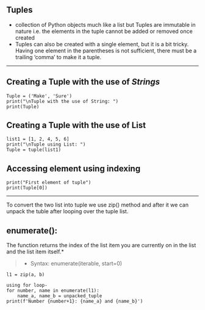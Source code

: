 
## Tuples 
* collection of Python objects much like a list but Tuples are immutable in nature i.e. the elements in the tuple cannot be added or removed once created
* Tuples can also be created with a single element, but it is a bit tricky. Having one element in the parentheses is not sufficient, there must be a trailing ‘comma’ to make it a tuple.
--------------------------------------------------

## Creating a Tuple with the use of ***Strings***

```
Tuple = ('Make', 'Sure')
print("\nTuple with the use of String: ")
print(Tuple)
```

## Creating a Tuple with the use of **List**

```
list1 = [1, 2, 4, 5, 6]
print("\nTuple using List: ")
Tuple = tuple(list1)
```

## Accessing element using indexing
```
print("First element of tuple")
print(Tuple[0])
```
--------------------------------------------------------

 To convert the two list into tuple we use zip() method and after it we can unpack the tuble after looping over the tuple list.
## enumerate():  
The function returns the index of the list item you are currently on in the list and the list item itself.* 
>- Syntax: enumerate(iterable, start=0)

```
l1 = zip(a, b)

using for loop- 
for number, name in enumerate(l1):
    name_a, name_b = unpacked_tuple
print(f'Number {number+1}: {name_a} and {name_b}')

```
